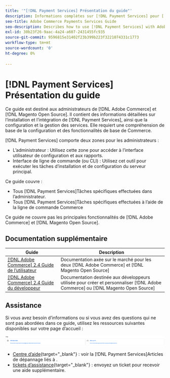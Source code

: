 ```yaml
---
title: '"[!DNL Payment Services] Présentation du guide"'
description: Informations complètes sur [!DNL Payment Services] pour [!DNL Adobe Commerce] et [!DNL Magento Open Source] administrateurs, y compris l’installation et l’intégration
seo-title: Adobe Commerce Payments Services Guide
seo-description: Describes how to use [!DNL Payment Services] with Adobe Commerce or [!DNL Magento Open Source].
exl-id: 30b23f26-9aac-4a24-a607-2431455fc935
source-git-commit: 9596815e31402f23b399b223f3221074331c1773
workflow-type: tm+mt
source-wordcount: '0'
ht-degree: 0%

---
```


# [!DNL Payment Services] Présentation du guide

Ce guide est destiné aux administrateurs de [!DNL Adobe Commerce] et [!DNL Magento Open Source]. Il contient des informations détaillées sur l’installation et l’intégration de [!DNL Payment Services], ainsi que la configuration et la gestion des services. Elle requiert une compréhension de base de la configuration et des fonctionnalités de base de Commerce.

[!DNL Payment Services] comporte deux zones pour les administrateurs :

* L’administrateur : Utilisez cette zone pour accéder à l’interface utilisateur de configuration et aux rapports.
* Interface de ligne de commande (ou CLI) : Utilisez cet outil pour exécuter les tâches d’installation et de configuration du serveur principal.

Ce guide couvre :

* Tous [!DNL Payment Services]Tâches spécifiques effectuées dans l’administrateur.
* Tous [!DNL Payment Services]Tâches spécifiques effectuées à l’aide de la ligne de commande Commerce

Ce guide ne couvre pas les principales fonctionnalités de [!DNL Adobe Commerce] et [!DNL Magento Open Source].

## Documentation supplémentaire

| Guide | Description |
|------ | ----------- |
| [[!DNL Adobe Commerce] 2.4 Guide de l’utilisateur](https://docs.magento.com/user-guide/) | Documentation axée sur le marché pour les deux [!DNL Adobe Commerce] et [!DNL Magento Open Source] |
| [[!DNL Adobe Commerce] 2.4 Guide du développeur](https://devdocs.magento.com/) | Documentation destinée aux développeurs utilisée pour créer et personnaliser [!DNL Adobe Commerce] ou [!DNL Magento Open Source] |

## Assistance

Si vous avez besoin d’informations ou si vous avez des questions qui ne sont pas abordées dans ce guide, utilisez les ressources suivantes disponibles sur votre page d’accueil :

![Ressources d’aide](assets/help-resources.png)

* [Centre d’aide](https://support.magento.com/hc/en-us){target=&quot;_blank&quot;} : voir la [!DNL Payment Services]Articles de dépannage liés à .
* [tickets d’assistance](https://support.magento.com/hc/en-us/articles/360000913794#submit-ticket){target=&quot;_blank&quot;} : envoyez un ticket pour recevoir une aide supplémentaire.
